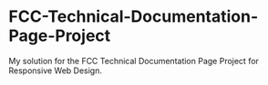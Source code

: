 # FCC-Technical-Documentation-Page-Project
 My solution for the FCC Technical Documentation Page Project for Responsive Web Design.

